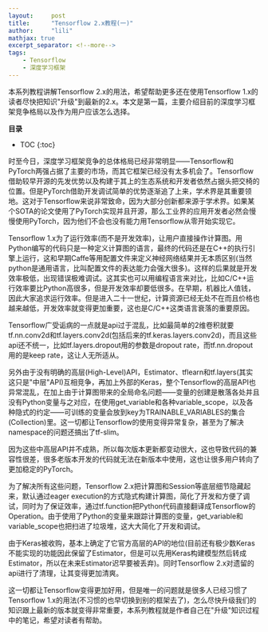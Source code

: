 ```yaml
---
layout:     post
title:      "Tensorflow 2.x教程(一)" 
author:     "lili" 
mathjax: true
excerpt_separator: <!--more-->
tags:
    - Tensorflow
    - 深度学习框架
---
```


本系列教程讲解Tensorflow 2.x的用法，希望帮助更多还在使用Tensorflow 1.x的读者尽快把知识"升级"到最新的2.x。本文是第一篇，主要介绍目前的深度学习框架竞争格局以及作为用户应该怎么选择。

<!--more-->

**目录**
* TOC
{:toc}

时至今日，深度学习框架竞争的总体格局已经非常明显——Tensorflow和PyTorch两强占据了主要的市场，而其它框架已经没有太多机会了。Tensorflow借助较早开源的先发优势以及构建于其上的生态系统和开发者依然占据头把交椅的位置。但是PyTorch借助开发调试简单的优势逐渐追了上来，学术界是其重要领地。这对于Tensorflow来说非常致命，因为大部分创新都来源于学术界。如果某个SOTA的论文使用了PyTorch实现并且开源，那么工业界的应用开发者必然会慢慢使用PyTorch，因为他们不会也没有能力用Tensorflow从零开始实现它。


Tensorflow 1.x为了运行效率(而不是开发效率)，让用户直接操作计算图。用Python编写的代码只是一种定义计算图的语言，最终的代码还是在C++的执行引擎上运行，这和早期Caffe等用配置文件来定义神经网络结果并无本质区别(当然python是通用语言，比叫配置文件的表达能力会强大很多)。这样的后果就是开发效率极低，出现错误极难调试。这其实也可以用编程语言来对比，比如C/C++运行效率要比Python高很多，但是开发效率却要低很多。在早期，机器比人值钱，因此大家追求运行效率。但是进入二十一世纪，计算资源已经无处不在而且价格也越来越低，开发效率就变得更加重要，这也是C/C++这类语言衰落的重要原因。
 
Tensorflow广受诟病的一点就是api过于混乱，比如最简单的2维卷积就要tf.nn.conv2d和tf.layers.conv2d(包括后来的tf.keras.layers.conv2d)，而且这些api还不统一，比如tf.layers.dropout用的参数是dropout rate，而tf.nn.dropout用的是keep rate，这让人无所适从。

另外由于没有明确的高层(High-Level)API，Estimator、tflearn和tf.layers(其实这只是"中层"API)互相竞争，再加上外部的Keras，整个Tensorflow的高层API也异常混乱，在加上由于计算图带来的全局命名问题——变量的创建是散落各处并且没有Python变量与之对应，在使用get_variable和各种variable_scope，以及各种隐式的约定——可训练的变量会放到key为TRAINABLE_VARIABLES的集合(Collection)里。这一切都让Tensorflow的使用变得异常复杂，甚至为了解决namespace的问题还搞出了tf-slim。

因为这些中高层API并不成熟，所以每次版本更新都变动很大，这也导致代码的兼容性很差，很多老版本开发的代码就无法在新版本中使用，这也让很多用户转向了更加稳定的PyTorch。

为了解决所有这些问题，Tensorflow 2.x把计算图和Session等底层细节隐藏起来，默认通过eager execution的方式隐式构建计算图，简化了开发和方便了调试，同时为了保证效率，通过tf.function把Python代码直接翻译成Tensorflow的Operation。由于使用了Python的变量来跟踪计算图的变量，get_variable和variable_scope也把扫进了垃圾堆，这大大简化了开发和调试。

由于Keras被收购，基本上确定了它官方高层的API的地位(目前还有极少数Keras不能实现的功能因此保留了Estimator，但是可以先用Keras构建模型然后转成Estimator，所以在未来Estimator迟早要被丢弃)。同时Tensorflow 2.x对遗留的api进行了清理，让其变得更加清爽。

这一切都让Tensorflow变得更加好用，但是唯一的问题就是很多人已经习惯了Tensorflow 1.x的用法(不习惯的也早切换到别的框架去了)，怎么尽快升级我们的知识跟上最新的版本就变得非常重要，本系列教程就是作者自己在"升级"知识过程中的笔记，希望对读者有帮助。


